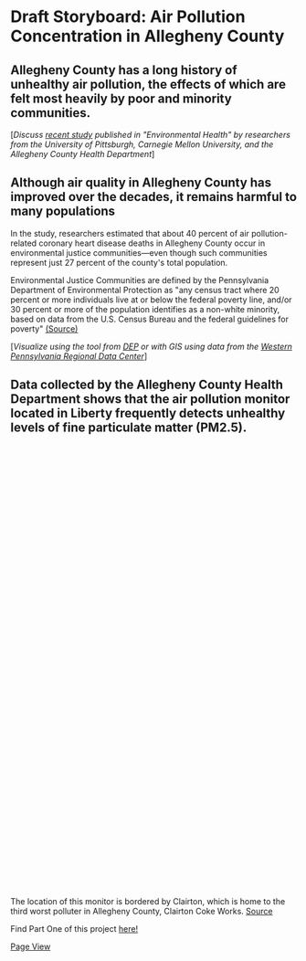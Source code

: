 # Draft Storyboard: Air Pollution Concentration in Allegheny County
## Allegheny County has a long history of unhealthy air pollution, the effects of which are felt most heavily by poor and minority communities.
[*Discuss [recent study](https://www.ehn.org/environmental-injustice-pittsburgh-air-pollution-2646169635/particle-1) published in "Environmental Health" by researchers from the University of Pittsburgh, Carnegie Mellon University, and the Allegheny County Health Department*] 

## Although air quality in Allegheny County has improved over the decades, it remains harmful to many populations
<div class="flourish-embed flourish-chart" data-src="visualisation/7917603"><script src="https://public.flourish.studio/resources/embed.js"></script></div>

In the study, researchers estimated that about 40 percent of air pollution-related coronary heart disease deaths in Allegheny County occur in environmental justice communities—even though such communities represent just 27 percent of the county's total population.

Environmental Justice Communities are defined by the Pennsylvania Department of Environmental Protection as "any census tract where 20 percent or more individuals live at or below the federal poverty line, and/or 30 percent or more of the population identifies as a non-white minority, based on data from the U.S. Census Bureau and the federal guidelines for poverty" [(Source)](https://www.dep.pa.gov/PublicParticipation/OfficeofEnvironmentalJustice/Pages/PA-Environmental-Justice-Areas.aspx)

[*Visualize using the tool from [DEP](whttps://padep-1.maps.arcgis.com/apps/webappviewer/index.html?id=f31a188de122467691cae93c3339469c) or with GIS using data from the [Western Pennsylvania Regional Data Center](https://data.wprdc.org/dataset/environmental-justice-census-tracts)*]

## Data collected by the Allegheny County Health Department shows that the air pollution monitor located in Liberty frequently detects unhealthy levels of fine particulate matter (PM2.5).
<script type='text/javascript' src='https://tableau.alleghenycounty.us/javascripts/api/viz_v1.js'></script><div class='tableauPlaceholder' style='width: 900px; height: 777px;'><object class='tableauViz' width='900' height='777' style='display:none;'><param name='host_url' value='https%3A%2F%2Ftableau.alleghenycounty.us%2F' /> <param name='embed_code_version' value='3' /> <param name='site_root' value='&#47;t&#47;PublicSite' /><param name='name' value='AlleghenyCountyAirQuality&#47;OverTime' /><param name='tabs' value='no' /><param name='toolbar' value='yes' /><param name='showAppBanner' value='false' /><param name='display_spinner' value='no' /></object></div>

The location of this monitor is bordered by Clairton, which is home to the third worst polluter in Allegheny County, Clairton Coke Works. [Source](https://toxicten.org/)


Find Part One of this project [here!](https://aej6qm.github.io/Telling-Stories-with-Data/final_project_part_1_AnneJensen.html)

[Page View](https://aej6qm.github.io/Telling-Stories-with-Data/final_project_part_2_AnneJensen.md)
